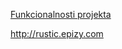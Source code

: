 [Funkcionalnosti projekta](https://github.com/rnevena/Rustic/files/10530711/dokumentacija.pdf)

http://rustic.epizy.com
